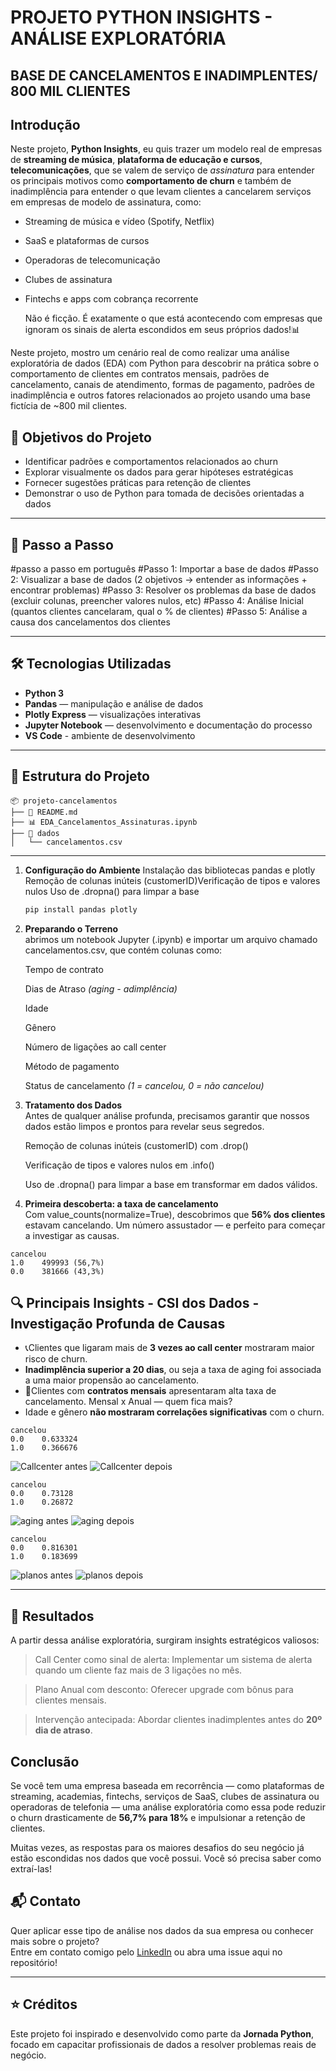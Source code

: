 # PROJETO PYTHON INSIGHTS - ANÁLISE EXPLORATÓRIA 

## BASE DE CANCELAMENTOS E INADIMPLENTES/ 800 MIL CLIENTES

## Introdução
Neste projeto, **Python Insights**, eu quis trazer um modelo real de empresas de **streaming de música**, **plataforma de educação e cursos**, **telecomunicações**, que se valem de serviço de *assinatura* para entender os principais motivos como **comportamento de churn** e também de inadimplência para entender o que levam clientes a cancelarem serviços em empresas de modelo de assinatura, como:

- Streaming de música e vídeo (Spotify, Netflix)
- SaaS e plataformas de cursos
- Operadoras de telecomunicação
- Clubes de assinatura
- Fintechs e apps com cobrança recorrente

  Não é ficção. É exatamente o que está acontecendo com empresas que ignoram os sinais de alerta escondidos em seus próprios dados!📊


Neste projeto, mostro um cenário real de como realizar uma análise exploratória de dados (EDA) com Python para descobrir na prática sobre o comportamento de clientes em contratos mensais, padrões de cancelamento, canais de atendimento, formas de pagamento, padrões de inadimplência e outros fatores relacionados ao projeto usando uma base fictícia de ~800 mil clientes.


## 🎯 Objetivos do Projeto

- Identificar padrões e comportamentos relacionados ao churn
- Explorar visualmente os dados para gerar hipóteses estratégicas
- Fornecer sugestões práticas para retenção de clientes
- Demonstrar o uso de Python para tomada de decisões orientadas a dados

---

## 🧠 Passo a Passo


#passo a passo em português 
#Passo 1: Importar a base de dados 
#Passo 2: Visualizar a base de dados (2 objetivos -> entender as informações + encontrar problemas)
#Passo 3: Resolver os problemas da base de dados (excluir colunas, preencher valores nulos, etc)
#Passo 4: Análise Inicial (quantos clientes cancelaram, qual o % de clientes)
#Passo 5: Análise a causa dos cancelamentos dos clientes 

---

## 🛠️ Tecnologias Utilizadas

- **Python 3**
- **Pandas** — manipulação e análise de dados
- **Plotly Express** — visualizações interativas
- **Jupyter Notebook** — desenvolvimento e documentação do processo
- **VS Code** - ambiente de desenvolvimento
---

## 📁 Estrutura do Projeto

```
📦 projeto-cancelamentos
├── 📄 README.md
├── 📊 EDA_Cancelamentos_Assinaturas.ipynb
├── 📂 dados
│   └── cancelamentos.csv
```

---


1. **Configuração do Ambiente** 
    Instalação das bibliotecas pandas e plotly
    Remoção de colunas inúteis (customerID)Verificação de tipos e valores nulos
    Uso de .dropna() para limpar a base
    
    ```bash
    pip install pandas plotly
    ```

2. **Preparando o Terreno**  
    abrimos um notebook Jupyter (.ipynb) e importar um arquivo chamado cancelamentos.csv, que contém colunas como:
    
    Tempo de contrato

    Dias de Atraso *(aging - adimplência)*

    Idade

    Gênero

    Número de ligações ao call center

    Método de pagamento

    Status de cancelamento *(1 = cancelou, 0 = não cancelou)*


3. **Tratamento dos Dados**  
    Antes de qualquer análise profunda, precisamos garantir que nossos dados estão limpos e prontos para revelar seus segredos.

    Remoção de colunas inúteis (customerID) com .drop()

    Verificação de tipos e valores nulos em .info()

    Uso de .dropna() para limpar a base em transformar em dados válidos.



4. **Primeira descoberta: a taxa de cancelamento**  
    Com value_counts(normalize=True), descobrimos que **56% dos clientes** estavam cancelando. Um número assustador — e perfeito para começar a investigar as causas.
```
cancelou
1.0    499993 (56,7%)
0.0    381666 (43,3%)
```

## 🔍 Principais Insights - CSI dos Dados - Investigação Profunda de Causas

- 📞Clientes que ligaram mais de **3 vezes ao call center** mostraram maior risco de churn.
- **Inadimplência superior a 20 dias**, ou seja a taxa de aging foi associada a uma maior propensão ao cancelamento.
- 🧾Clientes com **contratos mensais** apresentaram alta taxa de cancelamento. Mensal x Anual — quem fica mais?
- Idade e gênero **não mostraram correlações significativas** com o churn.

```
cancelou
0.0    0.633324
1.0    0.366676
```
![Callcenter antes](callcenter0.png)
![Callcenter depois](callcenter.png)

```
cancelou
0.0    0.73128
1.0    0.26872
```
![aging antes](<atraso dias 0.png>)
![aging depois](<atraso dias.png>)

```
cancelou
0.0    0.816301
1.0    0.183699
```
![planos antes](<montly 0.png>)
![planos depois](montly.png)

---


## 🧩 Resultados
A partir dessa análise exploratória, surgiram insights estratégicos valiosos:

>Call Center como sinal de alerta: Implementar um sistema de alerta quando um cliente faz mais de 3 ligações no mês.

>Plano Anual com desconto: Oferecer upgrade com bônus para clientes mensais.

>Intervenção antecipada: Abordar clientes inadimplentes antes do **20º dia de atraso**.

## Conclusão
Se você tem uma empresa baseada em recorrência — como plataformas de streaming, academias, fintechs, serviços de SaaS, clubes de assinatura ou operadoras de telefonia — uma análise exploratória como essa pode reduzir o churn drasticamente de **56,7% para 18%** e impulsionar a retenção de clientes.

Muitas vezes, as respostas para os maiores desafios do seu negócio já estão escondidas nos dados que você possui. Você só precisa saber como extraí-las!


## 📬 Contato

Quer aplicar esse tipo de análise nos dados da sua empresa ou conhecer mais sobre o projeto?  
Entre em contato comigo pelo [LinkedIn](https://www.linkedin.com/in/elenjohann/) ou abra uma issue aqui no repositório!

---

## ⭐️ Créditos

Este projeto foi inspirado e desenvolvido como parte da **Jornada Python**, focado em capacitar profissionais de dados a resolver problemas reais de negócio.
